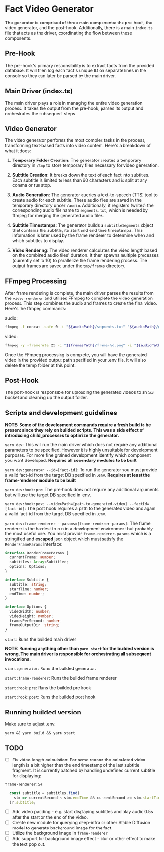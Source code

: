 # Fact Video Generator

The generator is comprised of three main components: the pre-hook, the video generator, and the post-hook. Additionally, there is a main `index.ts` file that acts as the driver, coordinating the flow between these components. 

## Pre-Hook

The pre-hook's primary responsibility is to extract facts from the provided database. It will then log each fact's unique ID on separate lines in the console so they can later be parsed by the main driver.

## Main Driver (index.ts)

The main driver plays a role in managing the entire video generation process. It takes the output from the pre-hook, parses its output and orchestrates the subsequent steps.

## Video Generator

The video generator performs the most complex tasks in the process, transforming text-based facts into video content. Here's a breakdown of what it does:

1. **Temporary Folder Creation**: The generator creates a temporary directory in `/tmp` to store temporary files necessary for video generation.

2. **Subtitle Creation**: It breaks down the text of each fact into subtitles. Each subtitle is limited to less than 60 characters and is split at any comma or full stop.

3. **Audio Generation**: The generator queries a text-to-speech (TTS) tool to create audio for each subtitle. These audio files are saved in the temporary directory under `/audio`. Additionally, it registers (writes) the corresponding audio file name  to `segments.txt`, which is needed by ffmpeg for merging the generated audio files.

4. **Subtitle Timestamps**: The generator builds a `subtitleSegments` object that contains the subtitle, its start and end time timestamps. This information is later used by the frame renderer to determine when and which subtitles to display.

5. **Video Rendering**: The video renderer calculates the video length based on the combined audio files' duration. It then spawns multiple processes (currently set to 10) to parallelize the frame rendering process. The output frames are saved under the `tmp/frames` directory.

## FFmpeg Processing

After frame rendering is complete, the main driver parses the results from the `video-renderer` and utilizes FFmpeg to complete the video generation process. This step combines the audio and frames to create the final video. Here's the ffmpeg commands:

audio:
```bash
ffmpeg -f concat -safe 0 -i "${audioPath}/segments.txt" "${audioPath}/generated-audio.mp3"
```

video:
```bash
ffmpeg -y -framerate 25 -i "${framesPath}/frame-%d.png" -i "${audioPath}/generated-audio.mp3" -c:v libx264 -pix_fmt yuv420p "${outputDir}/${videoName}"
```

Once the FFmpeg processing is complete, you will have the generated video in the provided output path specified in your .env file. It will also delete the temp folder at this point.

## Post-Hook

The post-hook is responsible for uploading the generated videos to an S3 bucket and cleaning up the output folder. 

## Scripts and development guidelines

**NOTE: Some of the development commands require a fresh build to be present since they rely on builded scripts. This was a side effect of introducing child_processes to optimize the generator.**

`yarn dev`: This will run the main driver which does not require any additional parameters to be specified. However it is highly unsuitable for development purposes. For more fine grained development identify which component you want developed. **Requires all secondary modules to be built**

`yarn dev:generator --id=[fact-id]`: To run the generator you must provide a valid fact-id from the target DB specified in .env. **Requires at least the frame-renderer module to be built**

`yarn dev:hook:pre`: The pre-hook does not require any additional arguments but will use the target DB specified in .env. 

`yarn dev:hook:post --videoPath=[path-to-generated-video] --factId=[fact-id]`: The post hook requires a path to the generated video and again a valid fact-id from the target DB specified in .env.

`yarn dev:frame-renderer --params=[frame-renderer-params]`: The frame renderer is the hardest to run in a development environment but probably the most useful one. You must provide `frame-renderer-params` which is a stringified and **escaped** json object which must satisfy the `RenderFrameParams` interface:

```typescript
interface RenderFrameParams {
  currentFrame: number;
  subtitles: Array<Subtitle>;
  options: Options;
}

interface Subtitle {
  subtitle: string;
  startTime: number;
  endTime: number;
}

interface Options {
  videoWidth: number;
  videoHeight: number;
  framesPerSecond: number;
  frameOutputDir: string;
}
```

`start`: Runs the builded main driver

**NOTE: Running anything other than `yarn start` for the builded version is wrong. The main driver is responsible for orchestrating all subsequent invocations.**

`start:generator`: Runs the builded generator.

`start:frame-renderer`: Runs the builded frame renderer 

`start:hook:pre`: Runs the builded pre hook

`start:hook:post`: Runs the builded post hook


## Running builded version

Make sure to adjust .env.

`yarn && yarn build && yarn start`

## TODO

- [ ] Fix video length calculation: For some reason the calculated video length is a bit higher than the end timestamp of the last subtitle fragment. It is currently patched by handling undefined current subtitle for displaying:

`frame-renderer:54`
```typescript
  const subtitle = subtitles.find(
    stm => currentSecond < stm.endTime && currentSecond >= stm.startTime
  )?.subtitle;
```

- [ ] Add video padding - e.g. start displaying subtitles and play audio 0.5s after the start or the end of the video.
- [ ] Create new module for querying deep-infra or other Stable Diffusion model to generate background image for the fact.
- [ ] Utilize the background image in `frame-renderer`
- [ ] Add support for background image effect - blur or other effect to make the text pop out. 

